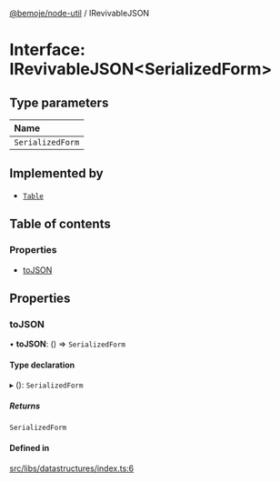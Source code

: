 [@bemoje/node-util](../README.md) / IRevivableJSON

# Interface: IRevivableJSON<SerializedForm\>

## Type parameters

| Name |
| :------ |
| `SerializedForm` |

## Implemented by

- [`Table`](../classes/Table.md)

## Table of contents

### Properties

- [toJSON](IRevivableJSON.md#tojson)

## Properties

### toJSON

• **toJSON**: () => `SerializedForm`

#### Type declaration

▸ (): `SerializedForm`

##### Returns

`SerializedForm`

#### Defined in

[src/libs/datastructures/index.ts:6](https://github.com/bemoje/bemoje-node-util/blob/4b6a37a/src/libs/datastructures/index.ts#L6)
